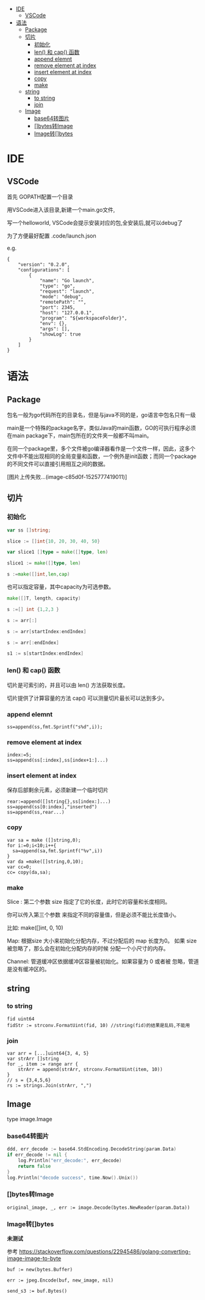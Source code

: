 ﻿<!-- TOC -->

- [IDE](#ide)
    - [VSCode](#vscode)
- [语法](#语法)
    - [Package](#package)
    - [切片](#切片)
        - [初始化](#初始化)
        - [len() 和 cap() 函数](#len-和-cap-函数)
        - [append elemnt](#append-elemnt)
        - [remove element at index](#remove-element-at-index)
        - [insert element at index](#insert-element-at-index)
        - [copy](#copy)
        - [make](#make)
    - [string](#string)
        - [to string](#to-string)
        - [join](#join)
    - [Image](#image)
        - [base64转图片](#base64转图片)
        - [[]bytes转Image](#bytes转image)
        - [Image转[]bytes](#image转bytes)

<!-- /TOC -->

# IDE

## VSCode

首先 GOPATH配置一个目录

用VSCode进入该目录,新建一个main.go文件,

写一个helloworld, VSCode会提示安装对应的包,全安装后,就可以debug了

为了方便最好配置  .code/launch.json

e.g.
```
{
    "version": "0.2.0",
    "configurations": [
        {
            "name": "Go launch",
            "type": "go",
            "request": "launch",
            "mode": "debug",
            "remotePath": "",
            "port": 2345,
            "host": "127.0.0.1",
            "program": "${workspaceFolder}",
            "env": {},
            "args": [],
            "showLog": true
        }
    ]
}
```
# 语法
## Package

包名一般为go代码所在的目录名，但是与java不同的是，go语言中包名只有一级

main是一个特殊的package名字，类似Java的main函数，GO的可执行程序必须在main package下，main包所在的文件夹一般都不叫main。

在同一个package里，多个文件被go编译器看作是一个文件一样，因此，这多个文件中不能出现相同的全局变量和函数，一个例外是init函数；而同一个package的不同文件可以直接引用相互之间的数据。

[图片上传失败...(image-c85d0f-1525777419011)]

## 切片

### 初始化
```Go
var ss []string;

slice := []int{10, 20, 30, 40, 50}

var slice1 []type = make([]type, len)

slice1 := make([]type, len)

s :=make([]int,len,cap)
```
也可以指定容量，其中capacity为可选参数。
```Go
make([]T, length, capacity)

s :=[] int {1,2,3 }

s := arr[:]

s := arr[startIndex:endIndex]

s := arr[:endIndex]

s1 := s[startIndex:endIndex]
```
### len() 和 cap() 函数

切片是可索引的，并且可以由 len() 方法获取长度。

切片提供了计算容量的方法 cap() 可以测量切片最长可以达到多少。

### append elemnt
```
ss=append(ss,fmt.Sprintf("s%d",i));
```

### remove element at index

```
index:=5;
ss=append(ss[:index],ss[index+1:]...)

```

### insert element at index

保存后部剩余元素，必须新建一个临时切片
```
rear:=append([]string{},ss[index:]...)
ss=append(ss[0:index],"inserted")
ss=append(ss,rear...)
```

### copy

```
var sa = make ([]string,0);
for i:=0;i<10;i++{
  sa=append(sa,fmt.Sprintf("%v",i))
}
var da =make([]string,0,10);
var cc=0;
cc= copy(da,sa);
```
### make

Slice : 第二个参数 size 指定了它的长度，此时它的容量和长度相同。

你可以传入第三个参数 来指定不同的容量值，但是必须不能比长度值小。

比如: make([]int, 0, 10)

Map: 根据size 大小来初始化分配内存，不过分配后的 map 长度为0。 如果 size 被忽略了，那么会在初始化分配内存的时候 分配一个小尺寸的内存。

Channel: 管道缓冲区依据缓冲区容量被初始化。如果容量为 0 或者被 忽略，管道是没有缓冲区的。

## string

### to string
```
fid uint64
fidStr := strconv.FormatUint(fid, 10) //string(fid)的结果是乱码,不能用
```

### join

```
var arr = [...]uint64{3, 4, 5}
var strArr []string
for _, item := range arr {
    strArr = append(strArr, strconv.FormatUint(item, 10))
}
// s = {3,4,5,6}
rs := strings.Join(strArr, ",")
```
## Image

type image.Image

### base64转图片
```Go
ddd, err_decode := base64.StdEncoding.DecodeString(param.Data)
if err_decode != nil {
    log.Println("err_decode:", err_decode)
    return false
}
log.Println("decode success", time.Now().Unix())
```

### []bytes转Image
```
original_image, _, err := image.Decode(bytes.NewReader(param.Data))
```
### Image转[]bytes

**未测试** 

参考 <https://stackoverflow.com/questions/22945486/golang-converting-image-image-to-byte>

```
buf := new(bytes.Buffer)

err := jpeg.Encode(buf, new_image, nil)

send_s3 := buf.Bytes()
```